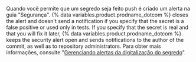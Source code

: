 Quando você permite que um segredo seja feito push é criado um alerta na guia "Segurança". {% data variables.product.prodname_dotcom %} closes the alert and doesn't send a notification if you specify that the secret is a false positive or used only in tests. If you specify that the secret is real and that you will fix it later, {% data variables.product.prodname_dotcom %} keeps the security alert open and sends notifications to the author of the commit, as well as to repository administrators. Para obter mais informações, consulte "[Gerenciando alertas da digitalização do segredo](/code-security/secret-scanning/managing-alerts-from-secret-scanning)".
